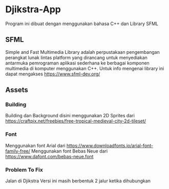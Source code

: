 # Djikstra-App
Program ini dibuat dengan menggunakan bahasa C++ dan Library SFML

## SFML
Simple and Fast Multimedia Library adalah perpustakaan pengembangan perangkat lunak lintas platform yang dirancang untuk menyediakan antarmuka pemrograman aplikasi sederhana ke berbagai komponen multimedia di komputer menggunakan C++. Untuk info mengenai library ini dapat mengakses https://www.sfml-dev.org/
## Assets

### Building
Building dan Background disini menggunakan 2D Sprites dari https://craftpix.net/freebies/free-tropical-medieval-city-2d-tileset/

### Font
Menggunakan font Arial dari https://www.downloadfonts.io/arial-font-family-free/
Menggunakan font Bebas Neue dari https://www.dafont.com/bebas-neue.font

### Problem To Fix
Jalan di Djikstra Versi ini masih berbentuk 2 jalur ketika dihubungkan
